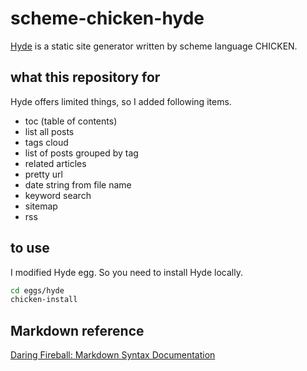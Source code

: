 # scheme-chicken-hyde

[Hyde](http://wiki.call-cc.org/eggref/4/hyde) is a static site generator written by scheme language CHICKEN.

## what this repository for

Hyde offers limited things, so I added following items.

- toc (table of contents)
- list all posts
- tags cloud
- list of posts grouped by tag
- related articles
- pretty url 
- date string from file name
- keyword search
- sitemap
- rss

## to use
I modified Hyde egg. So you need to install Hyde locally.
```bash
cd eggs/hyde
chicken-install
```
## Markdown reference
[Daring Fireball: Markdown Syntax Documentation](https://daringfireball.net/projects/markdown/syntax)
